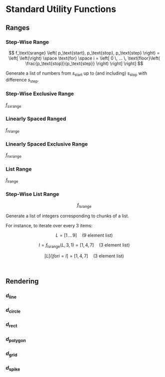# Standard Utility Functions
<!-- #SQUARK live!
| dest = desmos/dev/functions
| clean = braces
-->


## Ranges

### Step-Wise Range

$$
f_\text{srange} \left(
  p_\text{start},
  p_\text{stop},
  p_\text{step}
\right) =
\left[
  \left(\right)
  \space \text{for} \space
  i = \left[
    0 \, ... \,
    \text{floor}\left(
      \frac{p_\text{stop}}{p_\text{step}}
    \right)
  \right]
\right]
$$

Generate a list of numbers from $s_\text{start}$ up to (and including) $s_\text{stop}$ with difference $s_\text{step}$.

### Step-Wise Exclusive Range
$f_\text{sxrange}$

### Linearly Spaced Ranged
$f_\text{nrange}$

### Linearly Spaced Exclusive Range
$f_\text{nxrange}$

### List Range
$f_\text{lrange}$

### Step-Wise List Range
$$
f_\text{lsrange}
$$

Generate a list of integers corresponding to chunks of a list.

For instance, to iterate over every 3 items:

$$
L = [1 \, ... \, 9] \quad \text{(9 element list)}
$$

$$
I = f_\text{lsrange}(L, 3, 1) = [1, 4, 7] \quad \text{(3 element list)}
$$

$$
[L[i] for i = I] = [1, 4, 7] \quad \text{(3 element list)}
$$


<br>


## Rendering

### $d_\text{line}$
### $d_\text{circle}$
### $d_\text{rect}$
### $d_\text{polygon}$
### $d_\text{grid}$
### $d_\text{spike}$


<br>
